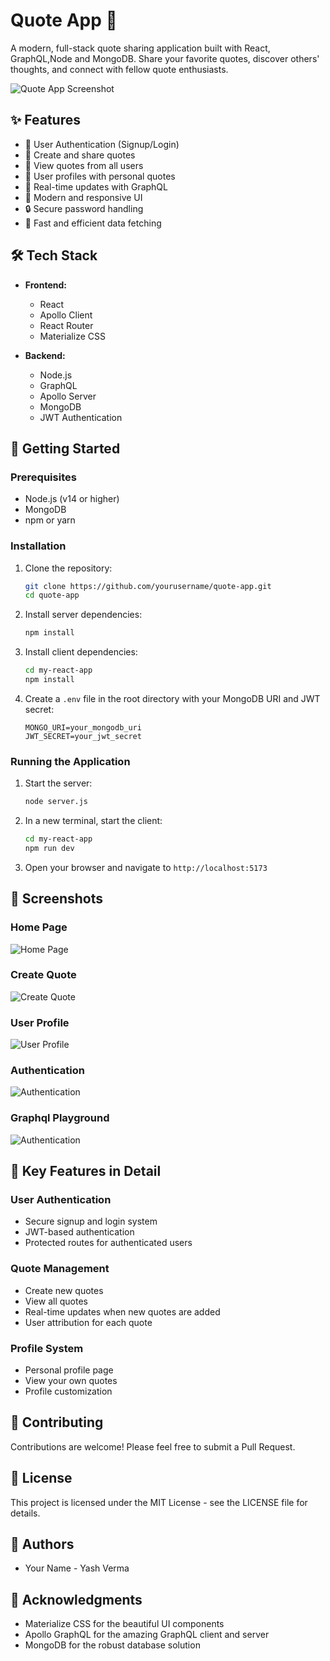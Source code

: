 # Quote App 📝

A modern, full-stack quote sharing application built with React, GraphQL,Node and MongoDB. Share your favorite quotes, discover others' thoughts, and connect with fellow quote enthusiasts.

![Quote App Screenshot](./my-react-app/src/assets/S1.png)

## ✨ Features

- 🔐 User Authentication (Signup/Login)
- 📝 Create and share quotes
- 👥 View quotes from all users
- 👤 User profiles with personal quotes
- 🔄 Real-time updates with GraphQL
- 🎨 Modern and responsive UI
- 🔒 Secure password handling
- 🚀 Fast and efficient data fetching

## 🛠️ Tech Stack

- **Frontend:**
  - React
  - Apollo Client
  - React Router
  - Materialize CSS

- **Backend:**
  - Node.js
  - GraphQL
  - Apollo Server
  - MongoDB
  - JWT Authentication

## 🚀 Getting Started

### Prerequisites

- Node.js (v14 or higher)
- MongoDB
- npm or yarn

### Installation

1. Clone the repository:
   ```bash
   git clone https://github.com/yourusername/quote-app.git
   cd quote-app
   ```

2. Install server dependencies:
   ```bash
   npm install
   ```

3. Install client dependencies:
   ```bash
   cd my-react-app
   npm install
   ```

4. Create a `.env` file in the root directory with your MongoDB URI and JWT secret:
   ```
   MONGO_URI=your_mongodb_uri
   JWT_SECRET=your_jwt_secret
   ```

### Running the Application

1. Start the server:
   ```bash
   node server.js
   ```

2. In a new terminal, start the client:
   ```bash
   cd my-react-app
   npm run dev
   ```

3. Open your browser and navigate to `http://localhost:5173`

## 📸 Screenshots

### Home Page
![Home Page](./my-react-app/src/assets/S6.png)

### Create Quote
![Create Quote](./my-react-app/src/assets/S10.png)

### User Profile
![User Profile](./my-react-app/src/assets/S9.png)

### Authentication
![Authentication](./my-react-app/src/assets/S1.png)

### Graphql Playground
![Authentication](./my-react-app/src/assets/S2.png)


## 🔑 Key Features in Detail

### User Authentication
- Secure signup and login system
- JWT-based authentication
- Protected routes for authenticated users

### Quote Management
- Create new quotes
- View all quotes
- Real-time updates when new quotes are added
- User attribution for each quote

### Profile System
- Personal profile page
- View your own quotes
- Profile customization

## 🤝 Contributing

Contributions are welcome! Please feel free to submit a Pull Request.

## 📝 License

This project is licensed under the MIT License - see the LICENSE file for details.

## 👥 Authors

- Your Name - Yash Verma

## 🙏 Acknowledgments

- Materialize CSS for the beautiful UI components
- Apollo GraphQL for the amazing GraphQL client and server
- MongoDB for the robust database solution
